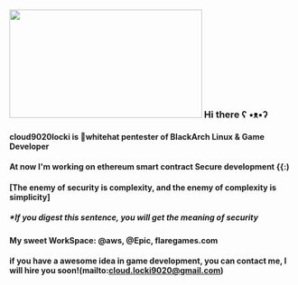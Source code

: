 ### <img src="https://splianel.sirv.com/maxresdefault.jpg" width="341" height="192" alt="" /> Hi there ʕ •ᴥ•ʔ
#### cloud9020locki is 🎩whitehat pentester of BlackArch Linux & Game Developer
#### At now I'm working on ethereum smart contract Secure development {{:)

#### [The enemy of security is complexity, and the enemy of complexity is simplicity] 
##### *If you digest this sentence, you will get the meaning of security

#### My sweet WorkSpace: @aws, @Epic, flaregames.com
#### if you have a awesome idea in game development, you can contact me, I will hire you soon!(mailto:cloud.locki9020@gmail.com)







